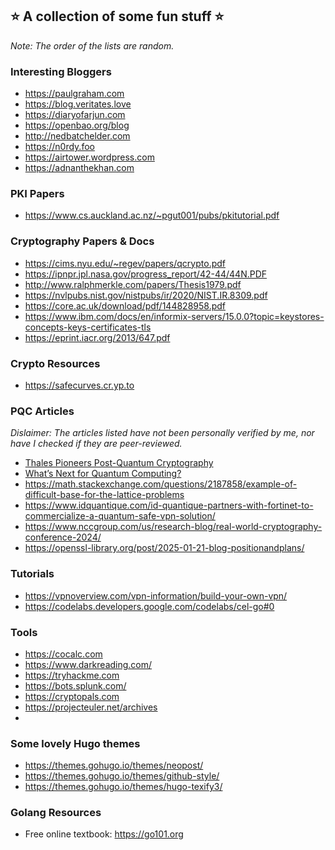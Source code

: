 ## ⭐️ A collection of some fun stuff ⭐️
_Note: The order of the lists are random._

### Interesting Bloggers
* https://paulgraham.com
* https://blog.veritates.love
* https://diaryofarjun.com
* https://openbao.org/blog
* http://nedbatchelder.com
* https://n0rdy.foo
* https://airtower.wordpress.com
* https://adnanthekhan.com

### PKI Papers
* https://www.cs.auckland.ac.nz/~pgut001/pubs/pkitutorial.pdf

### Cryptography Papers & Docs
* https://cims.nyu.edu/~regev/papers/qcrypto.pdf
* https://ipnpr.jpl.nasa.gov/progress_report/42-44/44N.PDF
* http://www.ralphmerkle.com/papers/Thesis1979.pdf
* https://nvlpubs.nist.gov/nistpubs/ir/2020/NIST.IR.8309.pdf
* https://core.ac.uk/download/pdf/144828958.pdf
* https://www.ibm.com/docs/en/informix-servers/15.0.0?topic=keystores-concepts-keys-certificates-tls
* https://eprint.iacr.org/2013/647.pdf

### Crypto Resources
* https://safecurves.cr.yp.to

### PQC Articles
_Dislaimer: The articles listed have not been personally verified by me, nor have I checked if they are peer-reviewed._
* [Thales Pioneers Post-Quantum Cryptography](https://www.thalesgroup.com/en/worldwide/digital-identity-and-security/press_release/thales-pioneers-post-quantum-cryptography)
* [What’s Next for Quantum Computing?](https://www.technologyreview.com/2023/01/06/1066317/whats-next-for-quantum-computing/#:~:text=The%20company%20says%20it%20expects,%2C%20relevant%20calculations—in%202023.)
* https://math.stackexchange.com/questions/2187858/example-of-difficult-base-for-the-lattice-problems
* https://www.idquantique.com/id-quantique-partners-with-fortinet-to-commercialize-a-quantum-safe-vpn-solution/
* https://www.nccgroup.com/us/research-blog/real-world-cryptography-conference-2024/
* https://openssl-library.org/post/2025-01-21-blog-positionandplans/

### Tutorials
* https://vpnoverview.com/vpn-information/build-your-own-vpn/
* https://codelabs.developers.google.com/codelabs/cel-go#0

### Tools
* https://cocalc.com
* https://www.darkreading.com/
* https://tryhackme.com
* https://bots.splunk.com/
* https://cryptopals.com
* https://projecteuler.net/archives
* 
### Some lovely Hugo themes
* https://themes.gohugo.io/themes/neopost/
* https://themes.gohugo.io/themes/github-style/
* https://themes.gohugo.io/themes/hugo-texify3/

### Golang Resources
* Free online textbook: https://go101.org
